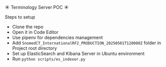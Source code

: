 ☀️ Terminology Server POC ☀️

Steps to setup
 - Clone the repo
 - Open it in Code Editor
 - Use pipenv for dependencies management
 - Add `SnomedCT_InternationalRF2_PRODUCTION_20250501T120000Z` folder in Project root directory
 - Set up ElasticSearch and Kibana Server in Ubuntu environment
 - Run `python scripts/es_indexer.py`
